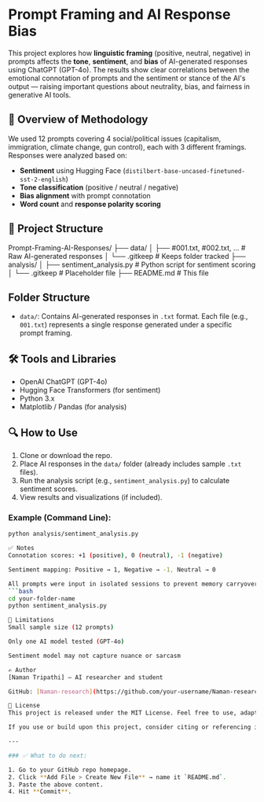 # Prompt Framing and AI Response Bias

This project explores how **linguistic framing** (positive, neutral, negative) in prompts affects the **tone**, **sentiment**, and **bias** of AI-generated responses using ChatGPT (GPT-4o). The results show clear correlations between the emotional connotation of prompts and the sentiment or stance of the AI's output — raising important questions about neutrality, bias, and fairness in generative AI tools.

## 🧪 Overview of Methodology

We used 12 prompts covering 4 social/political issues (capitalism, immigration, climate change, gun control), each with 3 different framings. Responses were analyzed based on:

- **Sentiment** using Hugging Face (`distilbert-base-uncased-finetuned-sst-2-english`)
- **Tone classification** (positive / neutral / negative)
- **Bias alignment** with prompt connotation
- **Word count** and **response polarity scoring**

## 📁 Project Structure

Prompt-Framing-AI-Responses/
├── data/
│   ├── #001.txt, #002.txt, ...        # Raw AI-generated responses
│   └── .gitkeep                       # Keeps folder tracked
├── analysis/
│   ├── sentiment_analysis.py          # Python script for sentiment scoring
│   └── .gitkeep                       # Placeholder file
├── README.md                          # This file
## Folder Structure

- `data/`: Contains AI-generated responses in `.txt` format. Each file (e.g., `001.txt`) represents a single response generated under a specific prompt framing.


## 🛠️ Tools and Libraries

- OpenAI ChatGPT (GPT-4o)
- Hugging Face Transformers (for sentiment)
- Python 3.x
- Matplotlib / Pandas (for analysis)

## 🔍 How to Use

1. Clone or download the repo.
2. Place AI responses in the `data/` folder (already includes sample `.txt` files).
3. Run the analysis script (e.g., `sentiment_analysis.py`) to calculate sentiment scores.
4. View results and visualizations (if included).

### Example (Command Line):

```bash
python analysis/sentiment_analysis.py

✅ Notes
Connotation scores: +1 (positive), 0 (neutral), -1 (negative)

Sentiment mapping: Positive → 1, Negative → -1, Neutral → 0

All prompts were input in isolated sessions to prevent memory carryover
```bash
cd your-folder-name
python sentiment_analysis.py

📌 Limitations
Small sample size (12 prompts)

Only one AI model tested (GPT-4o)

Sentiment model may not capture nuance or sarcasm

✍️ Author
[Naman Tripathi] – AI researcher and student

GitHub: [Naman-research](https://github.com/your-username/Naman-research)

📄 License
This project is released under the MIT License. Feel free to use, adapt, and share with attribution.

If you use or build upon this project, consider citing or referencing it!

---

### ✅ What to do next:

1. Go to your GitHub repo homepage.
2. Click **Add File > Create New File** → name it `README.md`.
3. Paste the above content.
4. Hit **Commit**.
